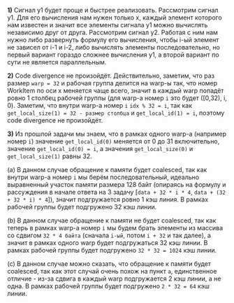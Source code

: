 **1)** 
Сигнал y1 будет проще и быстрее реализовать.
Рассмотрим сигнал y1. Для его вычисления нам нужен только x, каждый элемент которого нам известен и значит все элементы сигнала y1 можно вычислять независимо друг от друга.
Рассмотрим сигнал y2. Работая с ним нам нужно либо развернуть формулу его вычисления, чтобы i-ый элемент не зависел от i-1 и i-2, либо вычислять элементы последовательно, но первый вариант гораздо сложнее вычисления y1, а второй вариант по сути не является параллельным.

**2)** 
Code divergence не произойдёт. 
Действительно, заметим, что раз размер `warp = 32` и рабочая группа делится на warp-ы так, что номер WorkItem по оси x меняется чаще всего, значит в каждый warp попадёт ровно 1 столбец рабочей группы (для warp-а номер `i` это будет ([0,32), i, 0). Заметим, что внутри warp-а номер `i` `idx % 32 = i`, так как `get_local_size(1) = 32 - размер столбца` и `get_local_id(1) = i`, поэтому code divergence не произойдёт. 

**3)** 
Из прошлой задачи мы знаем, что в рамках одного warp-а (например номер `i`) значение `get_local_id(0)` меняется от 0 до 31 включительно, значение `get_local_id(0) = i`, а значения `get_local_size(0)` и `get_local_size(1)` равны 32.

(a)
В данном случае обращение к памяти будет coalesced, так как внутри warp-а номер `i` мы берём последовательный, идеально выравненный участок памяти размера 128 байт (опираясь на формулу и рассуждения в начале ответа на 3 задачу [`data + 32 * i * 4`, `data + (32 + 32 * i) * 4`]), значит подгружается ровно 1 кэш линия. В рамках рабочей группы будет подгружено 32 кэш линии.

(b)
В данном случае обращение к памяти не будет coalesced, так как теперь в рамках warp-а номер `i` мы будем брать элементы из массива со сдвигом `32 * 4 байта` (сначала `i-ый`, потом `i + 32` и так далее), а значит в рамках одного warp будет подгружаться 32 кэш линии. В рамках рабочей группы будет подгружено `32 * 32 = 1024` кэш линии.

(c)
В данном случае можно сказать, что обращение к памяти будет coalesced, так как этот случай очень похож на пункт `a`, единственное отличие - из-за сдвига в каждый warp подгружается 2 кэш линии, а не одна. В рамках рабочей группы будет подгружено `2 * 32 = 64` кэш линии.